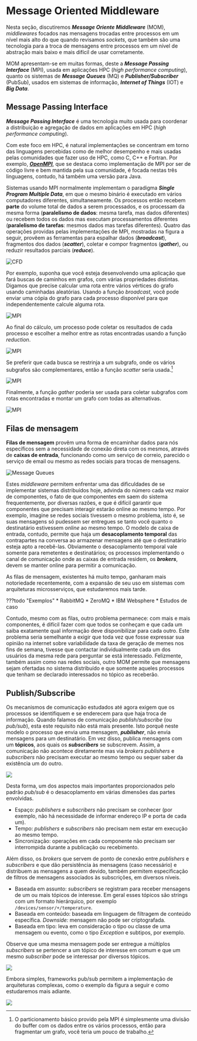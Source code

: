 # Message Oriented Middleware
Nesta seção, discutiremos ***Message Oriente Middleware*** (MOM), *middlewares* focados nas mensagens trocadas entre processos em um nível mais alto do que quando revisamos *sockets*, que também são uma tecnologia para a troca de mensagens entre processos em um nível de abstração mais baixo e mais difícil de usar corretamente.

MOM apresentam-se em muitas formas, deste a ***Message Passing Interface*** (MPI), usada em aplicações HPC (*high performance computing*), quanto os sistemas de ***Message Queues*** (MQ) e ***Publisher/Subscriber*** (PubSub), usados em sistemas de informação, ***Internet of Things*** (IOT) e ***Big Data***.


## Message Passing Interface
***Message Passing Interface*** é uma tecnologia muito usada para coordenar a distribuição e agregação de dados em aplicações em HPC (*high performance computing*). 

Com este foco em HPC, é natural implementações se concentram em torno das linguagens percebidas como de melhor desempenho e mais usadas pelas comunidades que fazer uso de HPC, como C, C++ e Fortran. Por exemplo, ***[OpenMPI](https://www.open-mpi.org/)***, que se destaca como implementação de MPI por ser de código livre e bem mantida pela sua comunidade, é focada nestas três linguagens, contudo, há também uma versão para Java.

Sistemas usando MPI normalmente implementam o paradigma ***Single Program Multiple Data***, em que o mesmo binário é executado em vários computadores diferentes, simultaneamente.
Os processos então recebem **parte** do volume total de dados a serem processados, e os processam da mesma forma (**paralelismo de dados**: mesma tarefa, mas dados diferentes) ou recebem todos os dados mas executam processamentos diferentes (**paralelismo de tarefas**: mesmos dados mas tarefas diferentes).
Quatro das operações providas pelas implementações de MPI, mostradas na figura a seguir, provêem as ferramentas para espalhar dados (***broadcast***), fragmentos dos dados (***scatter***), coletar e compor fragmentos (***gather***), ou reduzir resultados parciais (***reduce***).

![CFD](../../images/mpi.jpeg)

Por exemplo, suponha que você esteja desenvolvendo uma aplicação que fará buscas de caminhos em grafos, com várias propriedades distintas.
Digamos que precise calcular uma rota entre vários vértices do grafo usando caminhadas aleatórias. Usando a função *broadcast*, você pode enviar uma cópia do grafo para cada processo disponível para que independentemente calcule alguma rota. 

![MPI](../../drawings/mpi.drawio#0)

Ao final do cálculo, um processo pode coletar os resultados de cada processo e escolher a melhor entre as rotas encontradas usando a função *reduction*.

![MPI](../../drawings/mpi.drawio#3)

Se preferir que cada busca se restrinja a um subgrafo, onde os vários subgrafos são complementares, então a função *scatter* seria usada.[^scatter]

![MPI](../../drawings/mpi.drawio#1)

Finalmente, a função *gather* poderia ser usada para coletar subgrafos com rotas encontradas e montar um grafo com todas as alternativas.

![MPI](../../drawings/mpi.drawio#2)


[^scatter]: O particionamento básico provido pela MPI é simplesmente uma divisão do buffer com os dados entre os vários processos, então para fragmentar um grafo, você teria um pouco de trabalho.



## Filas de mensagem
**Filas de mensagem** provêm uma forma de encaminhar dados para nós específicos sem a necessidade de conexão direta com os mesmos, através de **caixas de entrada**, funcionando como um serviço de correio, parecido o serviço de email ou mesmo as redes sociais para trocas de mensagens.

![Message Queues](../../drawings/message_queue.drawio#2)

Estes *middleware* permitem enfrentar uma das dificuldades de se implementar sistemas distribuídos hoje, advinda do número cada vez maior de componentes, o fato de que componentes em saem do sistema frequentemente, por diversas razões, e que é difícil garantir que componentes que precisam interagir estarão online ao mesmo tempo.
Por exemplo, imagine se redes sociais tivessem o mesmo problema, isto é, se suas mensagens só pudessem ser entregues se tanto você quanto o destinatário estivessem *online* ao mesmo tempo.
O modelo de caixa de entrada, contudo, permite que haja um **desacoplamento temporal** das contrapartes na conversa ao armazenar mensagens até que o destinatário esteja apto a recebê-las.
Obviamente o desacoplamento temporal vale somente para remetentes e destinatários; os processos implementando o canal de comunicação onde as caixas de entrada residem, os ***brokers***, devem se manter online para permitir a comunicação.

As filas de mensagem, existentes há muito tempo, ganharam mais notoriedade recentemente, com a expansão de seu uso em sistemas com arquiteturas microsserviços, que estudaremos mais tarde.

???todo "Exemplos"
     * RabbitMQ
     * ZeroMQ
     * IBM Websphere
     * Estudos de caso

Contudo, mesmo com as filas, outro problema permanece: com mais e mais componentes, é difícil fazer com que todos se conheçam e que cada um saiba exatamente qual informação deve disponibilizar para cada outro. Este problema seria semelhante a exigir que toda vez que fosse expressar sua opinião na internet sobre variabilidade da taxa de geração de memes nos fins de semana, tivesse que contactar individualmente cada um dos usuários da mesma rede para perguntar se está interessado.
Felizmente, também assim como nas redes sociais, outro MOM permite que mensagens sejam ofertadas no sistema distribuído e que somente aqueles processos que tenham se declarado interessados no tópico as receberão.

    
## Publish/Subscribe
Os mecanismos de comunicação estudados até agora exigem que os processos se identifiquem e se enderecem para que haja troca de informação.
Quando falamos de comunicação *publish/subscribe* (ou *pub/sub*), esta este requisito não está mais presente. 
Isto porquê neste modelo o processo que envia uma mensagem, ***publisher***, não envia mensagens para um destinatário. 
Em vez disso, publica mensagens com um **tópicos**, aos quais os ***subscribers*** se subscrevem.
Assim, a comunicação não acontece diretamente mas via *brokers* *publishers* e *subscribers* não precisam executar ao mesmo tempo ou sequer saber da existência um do outro.

[![](../../images/aws_pubsub.png)](https://aws.amazon.com/pub-sub-messaging/)

Desta forma, um dos aspectos mais importantes proporcionados pelo padrão *pub/sub* é o desacoplamento em várias dimensões das partes envolvidas.

* Espaço: *publishers* e *subscribers* não precisam se conhecer (por exemplo, não há necessidade de informar endereço IP e porta de cada um).
* Tempo: *publishers* e *subscribers* não precisam nem estar em execução ao mesmo tempo.
* Sincronização: operações em cada componente não precisam ser interrompida durante a publicação ou recebimento.

Além disso, os *brokers* que servem de ponto de conexão entre *publishers*  e *subscribers* e que dão persistência às mensagens (caso necessário) e distribuem as mensagens a quem devido, também permitem especificação de filtros de mensagens associados às subscrições, em diversos níveis.

* Baseada em assunto: *subscribers* se registram para receber mensagens de um ou mais tópicos de interesse. Em geral esses tópicos são strings com um formato hierárquico, por exemplo `/devices/sensor/+/temperature`.
* Baseada em conteúdo: baseada em linguagem de filtragem de conteúdo específica. *Downside:* mensagem não pode ser criptografada.
* Baseada em tipo: leva em consideração o tipo ou classe de uma mensagem ou evento, como o tipo *Exception* e subtipos, por exemplo.

Observe que uma mesma mensagem pode ser entregue a múltiplos *subscribers* se pertencer a um tópico de interesse em comum e que um mesmo *subscriber* pode se interessar por diversos tópicos.

[![](../../images/google_pubsub.svg)](https://cloud.google.com/pubsub/docs/overview)


Embora simples, frameworks pub/sub permitem a implementação de arquiteturas complexas, como o exemplo da figura a seguir e como estudaremos mais adiante.

[![](../../images/google_pubsub2.svg)](https://cloud.google.com/pubsub/docs/overview)